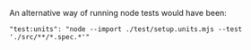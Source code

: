 An alternative way of running node tests would have been:
```
"test:units": "node --import ./test/setup.units.mjs --test './src/**/*.spec.*'"
```
